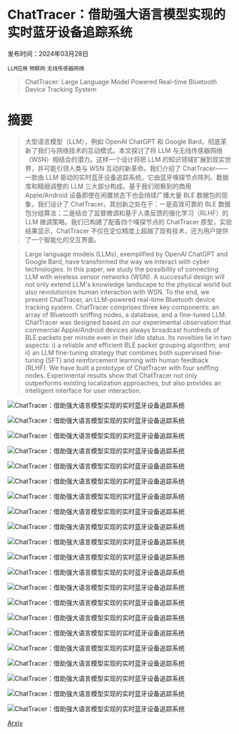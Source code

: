 # ChatTracer：借助强大语言模型实现的实时蓝牙设备追踪系统

发布时间：2024年03月28日

`LLM应用` `物联网` `无线传感器网络`

> ChatTracer: Large Language Model Powered Real-time Bluetooth Device Tracking System

# 摘要

> 大型语言模型（LLM），例如 OpenAI ChatGPT 和 Google Bard，彻底革新了我们与网络技术的互动模式。本文探讨了将 LLM 与无线传感器网络（WSN）相结合的潜力。这样一个设计将把 LLM 的知识领域扩展到现实世界，并可能引领人类与 WSN 互动的新革命。我们介绍了 ChatTracer——一款由 LLM 驱动的实时蓝牙设备追踪系统。它由蓝牙嗅探节点阵列、数据库和精细调整的 LLM 三大部分构成。基于我们观察到的商用 Apple/Android 设备即使在闲置状态下也会持续广播大量 BLE 数据包的现象，我们设计了 ChatTracer。其创新之处在于：一是高效可靠的 BLE 数据包分组算法；二是结合了监督微调和基于人类反馈的强化学习（RLHF）的 LLM 微调策略。我们已构建了配备四个嗅探节点的 ChatTracer 原型，实验结果显示，ChatTracer 不仅在定位精度上超越了现有技术，还为用户提供了一个智能化的交互界面。

> Large language models (LLMs), exemplified by OpenAI ChatGPT and Google Bard, have transformed the way we interact with cyber technologies. In this paper, we study the possibility of connecting LLM with wireless sensor networks (WSN). A successful design will not only extend LLM's knowledge landscape to the physical world but also revolutionize human interaction with WSN. To the end, we present ChatTracer, an LLM-powered real-time Bluetooth device tracking system. ChatTracer comprises three key components: an array of Bluetooth sniffing nodes, a database, and a fine-tuned LLM. ChatTracer was designed based on our experimental observation that commercial Apple/Android devices always broadcast hundreds of BLE packets per minute even in their idle status. Its novelties lie in two aspects: i) a reliable and efficient BLE packet grouping algorithm; and ii) an LLM fine-tuning strategy that combines both supervised fine-tuning (SFT) and reinforcement learning with human feedback (RLHF). We have built a prototype of ChatTracer with four sniffing nodes. Experimental results show that ChatTracer not only outperforms existing localization approaches, but also provides an intelligent interface for user interaction.

![ChatTracer：借助强大语言模型实现的实时蓝牙设备追踪系统](../../../paper_images/2403.19833/x1.png)

![ChatTracer：借助强大语言模型实现的实时蓝牙设备追踪系统](../../../paper_images/2403.19833/x2.png)

![ChatTracer：借助强大语言模型实现的实时蓝牙设备追踪系统](../../../paper_images/2403.19833/x3.png)

![ChatTracer：借助强大语言模型实现的实时蓝牙设备追踪系统](../../../paper_images/2403.19833/x4.png)

![ChatTracer：借助强大语言模型实现的实时蓝牙设备追踪系统](../../../paper_images/2403.19833/x5.png)

![ChatTracer：借助强大语言模型实现的实时蓝牙设备追踪系统](../../../paper_images/2403.19833/x6.png)

![ChatTracer：借助强大语言模型实现的实时蓝牙设备追踪系统](../../../paper_images/2403.19833/x7.png)

![ChatTracer：借助强大语言模型实现的实时蓝牙设备追踪系统](../../../paper_images/2403.19833/x8.png)

![ChatTracer：借助强大语言模型实现的实时蓝牙设备追踪系统](../../../paper_images/2403.19833/x9.png)

![ChatTracer：借助强大语言模型实现的实时蓝牙设备追踪系统](../../../paper_images/2403.19833/x10.png)

![ChatTracer：借助强大语言模型实现的实时蓝牙设备追踪系统](../../../paper_images/2403.19833/x11.png)

![ChatTracer：借助强大语言模型实现的实时蓝牙设备追踪系统](../../../paper_images/2403.19833/x12.png)

![ChatTracer：借助强大语言模型实现的实时蓝牙设备追踪系统](../../../paper_images/2403.19833/x13.png)

![ChatTracer：借助强大语言模型实现的实时蓝牙设备追踪系统](../../../paper_images/2403.19833/x14.png)

![ChatTracer：借助强大语言模型实现的实时蓝牙设备追踪系统](../../../paper_images/2403.19833/x15.png)

![ChatTracer：借助强大语言模型实现的实时蓝牙设备追踪系统](../../../paper_images/2403.19833/x16.png)

![ChatTracer：借助强大语言模型实现的实时蓝牙设备追踪系统](../../../paper_images/2403.19833/x17.png)

![ChatTracer：借助强大语言模型实现的实时蓝牙设备追踪系统](../../../paper_images/2403.19833/x18.png)

![ChatTracer：借助强大语言模型实现的实时蓝牙设备追踪系统](../../../paper_images/2403.19833/x19.png)

![ChatTracer：借助强大语言模型实现的实时蓝牙设备追踪系统](../../../paper_images/2403.19833/x20.png)

![ChatTracer：借助强大语言模型实现的实时蓝牙设备追踪系统](../../../paper_images/2403.19833/x21.png)

[Arxiv](https://arxiv.org/abs/2403.19833)